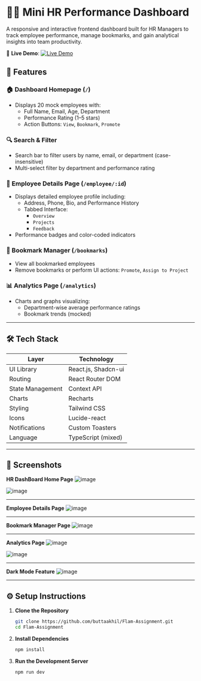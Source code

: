 # 🧑‍💼 Mini HR Performance Dashboard

A responsive and interactive frontend dashboard built for HR Managers to track employee performance, manage bookmarks, and gain analytical insights into team productivity.


🔗 **Live Demo**: [![Live Demo](https://img.shields.io/badge/Live-Demo-blue?style=for-the-badge)](https://flam-assignment-akhil.vercel.app/)


## 🚀 Features

### 🏠 Dashboard Homepage (`/`)
- Displays 20 mock employees with:
  - Full Name, Email, Age, Department
  - Performance Rating (1–5 stars)
  - Action Buttons: `View`, `Bookmark`, `Promote`

### 🔍 Search & Filter
- Search bar to filter users by name, email, or department (case-insensitive)
- Multi-select filter by department and performance rating

### 👤 Employee Details Page (`/employee/:id`)
- Displays detailed employee profile including:
  - Address, Phone, Bio, and Performance History
  - Tabbed Interface:
    - `Overview`
    - `Projects`
    - `Feedback`
- Performance badges and color-coded indicators

### 📌 Bookmark Manager (`/bookmarks`)
- View all bookmarked employees
- Remove bookmarks or perform UI actions: `Promote`, `Assign to Project`

### 📊 Analytics Page (`/analytics`)
- Charts and graphs visualizing:
  - Department-wise average performance ratings
  - Bookmark trends (mocked)

---

## 🛠️ Tech Stack

| Layer              | Technology         |
|--------------------|--------------------|
| UI Library         | React.js, Shadcn-ui|
| Routing            | React Router DOM   |
| State Management   | Context API        |
| Charts             | Recharts           |
| Styling            | Tailwind CSS       |
| Icons              | Lucide-react       |
| Notifications      | Custom Toasters    |
| Language           | TypeScript (mixed) |

---

## 📸 Screenshots

**HR DashBoard Home Page**
![image](https://github.com/user-attachments/assets/f5699c97-4ab5-4a76-bf94-31901d4fc552)

![image](https://github.com/user-attachments/assets/fc575ccb-a595-4a07-b623-ce38ffb30136)

---

**Employee Details Page**
![image](https://github.com/user-attachments/assets/8118d303-c22e-46dd-856a-1ef3cf2a2f26)

---

**Bookmark Manager Page**
![image](https://github.com/user-attachments/assets/8ccfd4e3-16e1-45a5-b746-6653010d3a55)

---

**Analytics Page**
![image](https://github.com/user-attachments/assets/e4776540-c199-43f4-8eff-5f7be1d761dd)

![image](https://github.com/user-attachments/assets/e24bfc16-4b95-4565-9886-d118bffe5e41)

---

**Dark Mode Feature**
![image](https://github.com/user-attachments/assets/e45f7c73-d413-47b4-8f20-57d46934d75e)

---

## ⚙️ Setup Instructions

1. **Clone the Repository**
   ```bash
   git clone https://github.com/buttaakhil/Flam-Assignment.git
   cd Flam-Assignment

2. **Install Dependencies**
   ```bash
   npm install

3. **Run the Development Server**
   ```bash
   npm run dev

